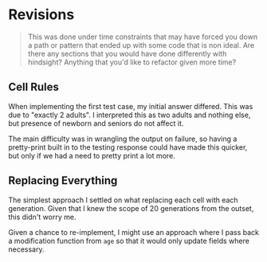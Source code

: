 # Revisions

> This was done under time constraints that may have forced you down
> a path or pattern that ended up with some code that is non ideal. Are there
> any sections that you would have done differently with hindsight? Anything
> that you'd like to refactor given more time?

## Cell Rules

When implementing the first test case, my initial answer differed. This was
due to "exactly 2 adults". I interpreted this as two adults and nothing else,
but presence of newborn and seniors do not affect it.

The main difficulty was in wrangling the output on failure, so having a
pretty-print built in to the testing response could have made this quicker,
but only if we had a need to pretty print a lot more.

## Replacing Everything

The simplest approach I settled on what replacing each cell with each
generation. Given that I knew the scope of 20 generations from the outset,
this didn't worry me.

Given a chance to re-implement, I might use an approach where I pass back a
modification function from `age` so that it would only update fields where
necessary.
